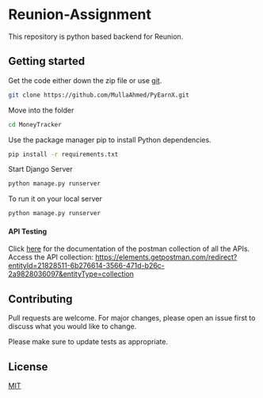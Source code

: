# Reunion-Assignment


This repository is python based backend for Reunion.
## Getting started
Get the code either down the zip file or use [git](https://git-scm.com/).
```bash
git clone https://github.com/MullaAhmed/PyEarnX.git
```
Move into the folder
```bash
cd MoneyTracker
```
Use the package manager pip to install Python dependencies.

```bash
pip install -r requirements.txt
```
Start Django Server
```bash
python manage.py runserver
```

To run it on your local server
```bash
python manage.py runserver
```
#### API Testing
Click [here](https://documenter.getpostman.com/view/21828511/2s8Z72VXUq) for the documentation of the postman collection of all the APIs.  
Access the API collection: https://elements.getpostman.com/redirect?entityId=21828511-6b276614-3566-471d-b26c-2a9828036097&entityType=collection

## Contributing
Pull requests are welcome. For major changes, please open an issue first to discuss what you would like to change.

Please make sure to update tests as appropriate.

## License
[MIT](https://choosealicense.com/licenses/mit/)
